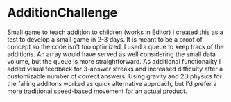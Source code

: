 # AdditionChallenge
 Small game to teach addition to children (works in Editor)
I created this as a test to develop a small game in 2-3 days. It is meant to be a proof of concept so the code isn't too optimized.
I used a queue to  keep track of the additions. An array would have served as well considering the small data volume, but the queue is more straightforward.
As additional functionality I added visual feedback for 3-answer streaks and increased difficulty after a customizable number of correct answers.
Using gravity and 2D physics for the falling additons worked as quick alternative approach, but I'd prefer a more traditional speed-based movement for an actual product.
